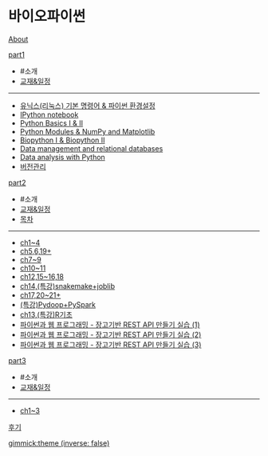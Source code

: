 # 바이오파이썬

[About](doc/intro.md)

[part1]()

  * #소개
  * [교재&일정](doc/part1/intro.md)
  ----------
  * [유닉스(리눅스) 기본 명령어 & 파이썬 환경설정](doc/part1/d01.md)
  * [IPython notebook](doc/part1/d02.md)
  * [Python Basics I & II](doc/part1/d03.md)
  * [Python Modules & NumPy and Matplotlib](doc/part1/d04.md)
  * [Biopython I & Biopython II](doc/part1/d05.md)
  * [Data  management and relational databases](doc/part1/d06.md)
  * [Data analysis with Python](doc/part1/d07.md)
  * [버전관리](doc/part1/d08.md)


[part2]()

  * #소개
  * [교재&일정](doc/part2/intro.md)
  * [목차](doc/part2/toc.md)
  ----------
  * [ch1~4](doc/part2/d01.md)
  * [ch5,6,19+](doc/part2/d02.md)
  * [ch7~9](doc/part2/d03.md)
  * [ch10~11](doc/part2/d04.md)
  * [ch12,15~16,18](doc/part2/d05.md)
  * [ch14,(특강)snakemake+joblib](doc/part2/d06.md)
  * [ch17,20~21+](doc/part2/d07.md)
  * [(특강)Pydoop+PySpark](doc/part2/d08.md)
  * [ch13,(특강)R기초](doc/part2/d09.md)
  * [파이썬과 웹 프로그래밍 - 장고기반 REST API 만들기 실습 (1)](doc/part2/d10.md)
  * [파이썬과 웹 프로그래밍 - 장고기반 REST API 만들기 실습 (2)](doc/part2/d11.md)
  * [파이썬과 웹 프로그래밍 - 장고기반 REST API 만들기 실습 (3)](doc/part2/d12.md)


[part3]()

  * #소개
  * [교재&일정](doc/part3/intro.md)
  ----------
  * [ch1~3](doc/part3/d01.md)

[후기](doc/afterSchool.md)

[gimmick:theme (inverse: false)](cerulean)
